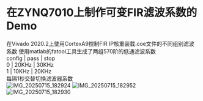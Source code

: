 # 在ZYNQ7010上制作可变FIR滤波系数的Demo
在Vivado 2020.2上使用CortexA9控制FIR IP核重装载.coe文件的不同组别滤波系数
使用matlab的fatool工具生成了两组570阶的低通滤波系数                                     
config  |  pass  |  stop                                           
      0    |  20KHz |  30KHz                                                   
      1    |  10KHz |  20KHz                                              
每隔1秒交替切换滤波器系数                                                
![IMG_20250715_182924](https://github.com/user-attachments/assets/760bd6cf-38c9-4817-9487-37614ce5c721)
![IMG_20250715_182952](https://github.com/user-attachments/assets/8a537447-5890-46b9-a22c-f084ac25b762)
![IMG_20250715_182930](https://github.com/user-attachments/assets/2f32f5c1-2cea-4ef0-b4eb-b52fa1fce40c)

